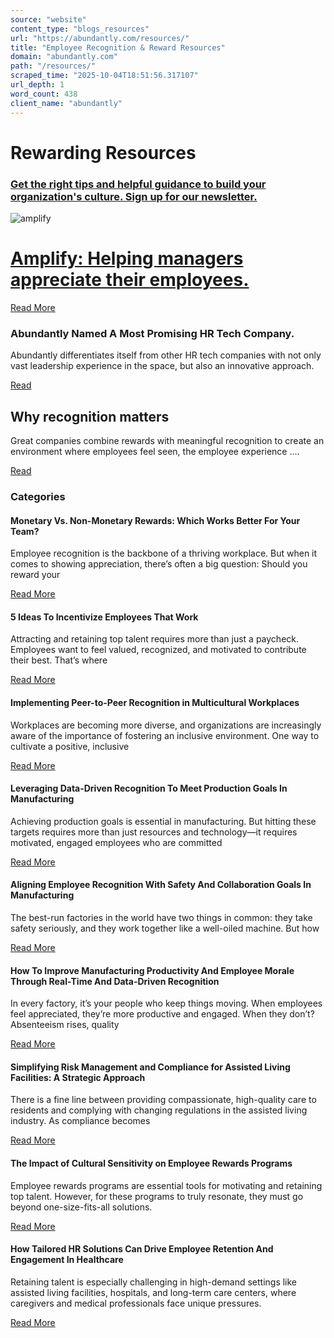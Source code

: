```yaml
---
source: "website"
content_type: "blogs_resources"
url: "https://abundantly.com/resources/"
title: "Employee Recognition & Reward Resources"
domain: "abundantly.com"
path: "/resources/"
scraped_time: "2025-10-04T18:51:56.317107"
url_depth: 1
word_count: 438
client_name: "abundantly"
---
```


# Rewarding Resources

### [Get the right tips and helpful guidance to build your organization's culture. Sign up for our newsletter.](https://abundantly.com/amplify-helping-managers-appreciate-their-employees/)

![amplify](https://abundantly.com/wp-content/uploads/2023/04/amplify-1024x695.png)

# [Amplify: Helping managers appreciate their employees.](https://abundantly.com/amplify-helping-managers-appreciate-their-employees/)

[Read More](https://abundantly.com/amplify-helping-managers-appreciate-their-employees/)

### Abundantly Named A Most Promising HR Tech Company.

Abundantly differentiates itself from other HR tech companies with not only vast leadership experience in the space, but also an innovative approach.

[Read](/read-cioreview)

## Why recognition matters

Great companies combine rewards with meaningful recognition to create an environment where employees feel seen, the employee experience ….

[Read](https://abundantly.com/read-hr-23-human_experience_excellence/)

### Categories

#### Monetary Vs. Non-Monetary Rewards: Which Works Better For Your Team?

Employee recognition is the backbone of a thriving workplace. But when it comes to showing appreciation, there’s often a big question: Should you reward your

[ Read More](https://abundantly.com/monetary-vs-non-monetary-rewards-which-works-better-for-your-team/)

#### 5 Ideas To Incentivize Employees That Work

Attracting and retaining top talent requires more than just a paycheck. Employees want to feel valued, recognized, and motivated to contribute their best. That’s where

[ Read More](https://abundantly.com/5-ideas-to-incentivize-employees-that-work/)

#### Implementing Peer-to-Peer Recognition in Multicultural Workplaces

Workplaces are becoming more diverse, and organizations are increasingly aware of the importance of fostering an inclusive environment. One way to cultivate a positive, inclusive

[ Read More](https://abundantly.com/implementing-peer-to-peer-recognition-in-multicultural-workplaces/)

#### Leveraging Data-Driven Recognition To Meet Production Goals In Manufacturing

Achieving production goals is essential in manufacturing. But hitting these targets requires more than just resources and technology—it requires motivated, engaged employees who are committed

[ Read More](https://abundantly.com/leveraging-data-driven-recognition-to-meet-production-goals-in-manufacturing/)

#### Aligning Employee Recognition With Safety And Collaboration Goals In Manufacturing

The best-run factories in the world have two things in common: they take safety seriously, and they work together like a well-oiled machine. But how

[ Read More](https://abundantly.com/aligning-employee-recognition-with-safety-and-collaboration-goals-in-manufacturing/)

#### How To Improve Manufacturing Productivity And Employee Morale Through Real-Time And Data-Driven Recognition

In every factory, it’s your people who keep things moving. When employees feel appreciated, they’re more productive and engaged. When they don’t? Absenteeism rises, quality

[ Read More](https://abundantly.com/how-to-improve-manufacturing-productivity-and-employee-morale-through-real-time-and-data-driven-recognition/)

#### Simplifying Risk Management and Compliance for Assisted Living Facilities: A Strategic Approach

There is a fine line between providing compassionate, high-quality care to residents and complying with changing regulations in the assisted living industry. As compliance becomes

[ Read More](https://abundantly.com/simplifying-risk-management-and-compliance-for-assisted-living-facilities-a-strategic-approach/)

#### The Impact of Cultural Sensitivity on Employee Rewards Programs

Employee rewards programs are essential tools for motivating and retaining top talent. However, for these programs to truly resonate, they must go beyond one-size-fits-all solutions.

[ Read More](https://abundantly.com/the-impact-of-cultural-sensitivity-on-employee-rewards-programs/)

#### How Tailored HR Solutions Can Drive Employee Retention And Engagement In Healthcare

Retaining talent is especially challenging in high-demand settings like assisted living facilities, hospitals, and long-term care centers, where caregivers and medical professionals face unique pressures.

[ Read More](https://abundantly.com/how-tailored-hr-solutions-can-drive-employee-retention-and-engagement-in-healthcare/)